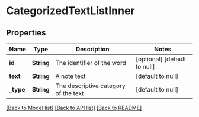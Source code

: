 # CategorizedTextListInner

## Properties
Name | Type | Description | Notes
------------ | ------------- | ------------- | -------------
**id** | **String** | The identifier of the word | [optional] [default to null]
**text** | **String** | A note text | [default to null]
**_type** | **String** | The descriptive category of the text | [default to null]

[[Back to Model list]](../README.md#documentation-for-models) [[Back to API list]](../README.md#documentation-for-api-endpoints) [[Back to README]](../README.md)


